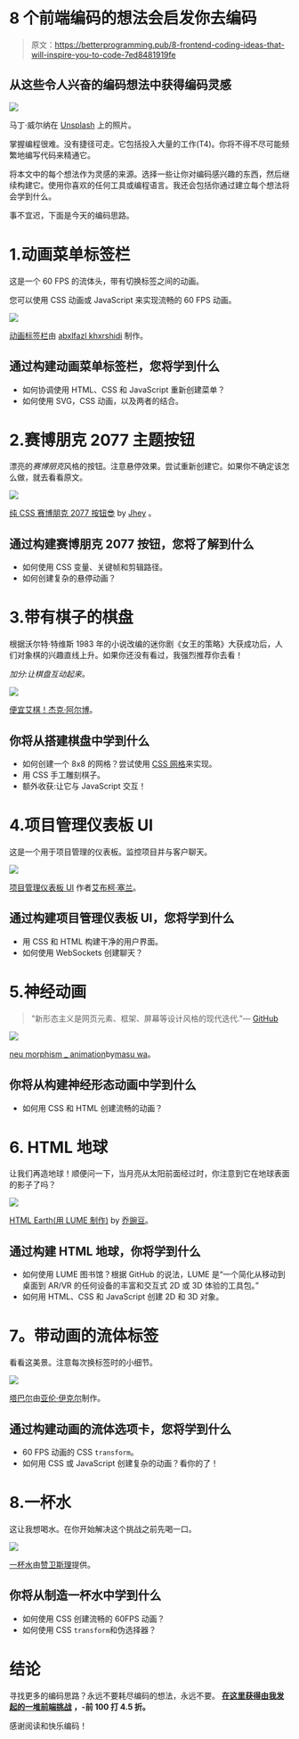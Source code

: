 # 8 个前端编码的想法会启发你去编码

> 原文：<https://betterprogramming.pub/8-frontend-coding-ideas-that-will-inspire-you-to-code-7ed8481919fe>

## 从这些令人兴奋的编码想法中获得编码灵感

![](img/a40cb649d699a0f182af4db2db70270b.png)

马丁·威尔纳在 [Unsplash](https://unsplash.com?utm_source=medium&utm_medium=referral) 上的照片。

掌握编程很难。没有捷径可走。它包括投入大量的工作(T4)。你将不得不尽可能频繁地编写代码来精通它。

将本文中的每个想法作为灵感的来源。选择一些让你对编码感兴趣的东西，然后继续构建它。使用你喜欢的任何工具或编程语言。我还会包括你通过建立每个想法将会学到什么。

事不宜迟，下面是今天的编码思路。

# 1.动画菜单标签栏

这是一个 60 FPS 的流体头，带有切换标签之间的动画。

您可以使用 CSS 动画或 JavaScript 来实现流畅的 60 FPS 动画。

![](img/9560751f24bce9efe87afc6de5e948f1.png)

[动画标签栏](https://codepen.io/abxlfazl/pen/VwKzaEm)由 [abxlfazl khxrshidi](https://codepen.io/abxlfazl) 制作。

## 通过构建动画菜单标签栏，您将学到什么

*   如何协调使用 HTML、CSS 和 JavaScript 重新创建菜单？
*   如何使用 SVG，CSS 动画，以及两者的结合。

# 2.赛博朋克 2077 主题按钮

漂亮的*赛博朋克*风格的按钮。注意悬停效果。尝试重新创建它。如果你不确定该怎么做，就去看看原文。

![](img/a6de81e5d28b1bc2b90d2695898410a7.png)

[纯 CSS 赛博朋克 2077 按钮😎](https://codepen.io/jh3y/pen/PoGbxLp) by [Jhey](https://codepen.io/jh3y) 。

## 通过构建赛博朋克 2077 按钮，您将了解到什么

*   如何使用 CSS 变量、关键帧和剪辑路径。
*   如何创建复杂的悬停动画？

# 3.带有棋子的棋盘

根据沃尔特·特维斯 1983 年的小说改编的迷你剧《女王的策略》大获成功后，人们对象棋的兴趣直线上升。如果你还没有看过，我强烈推荐你去看！

*加分:让棋盘互动起来。*

![](img/af6c7f80c019040ba736f438150ba4cf.png)

[便宜艾棋！杰克·阿尔博](https://codepen.io/jakealbaugh/pen/JjRGQPY)。

## 你将从搭建棋盘中学到什么

*   如何创建一个 8x8 的网格？尝试使用 [CSS 网格](https://css-tricks.com/snippets/css/complete-guide-grid/)来实现。
*   用 CSS 手工雕刻棋子。
*   额外收获:让它与 JavaScript 交互！

# 4.项目管理仪表板 UI

这是一个用于项目管理的仪表板。监控项目并与客户聊天。

![](img/8c1841b770a20c91b250723825743828.png)

[项目管理仪表板 UI](https://codepen.io/aybukeceylan/pen/OJRNbZp) 作者[艾布柯·塞兰](https://codepen.io/aybukeceylan)。

## 通过构建项目管理仪表板 UI，您将学到什么

*   用 CSS 和 HTML 构建干净的用户界面。
*   如何使用 WebSockets 创建聊天？

# 5.神经动画

> "新形态主义是网页元素、框架、屏幕等设计风格的现代迭代."— [GitHub](https://github.com/jvnaveenbabu/Neumorphism-Designs)

![](img/987d505e67fc729dfdc9ee79973eaf36.png)

[neu morphism _ animation](https://codepen.io/ma_suwa/pen/eYdZVML)by[masu wa](https://codepen.io/ma_suwa)。

## 你将从构建神经形态动画中学到什么

*   如何用 CSS 和 HTML 创建流畅的动画？

# 6. **HTML 地球**

让我们再造地球！顺便问一下，当月亮从太阳前面经过时，你注意到它在地球表面的影子了吗？

![](img/fd5e336d80096b564ea400df6e9ec017.png)

[HTML Earth(用 LUME 制作)](https://codepen.io/trusktr/pen/dypwZNP) by [乔豌豆](https://codepen.io/trusktr)。

## 通过构建 HTML 地球，你将学到什么

*   如何使用 LUME 图书馆？根据 GitHub 的说法，LUME 是“一个简化从移动到桌面到 AR/VR 的任何设备的丰富和交互式 2D 或 3D 体验的工具包。”
*   如何用 HTML、CSS 和 JavaScript 创建 2D 和 3D 对象。

# **7。带动画的流体标签**

看看这美景。注意每次换标签时的小细节。

![](img/7c70756179e0c1e71cafd90f1b51c83f.png)

[塔巴尔](https://codepen.io/aaroniker/pen/rNMmZvq)由[亚伦·伊克尔](https://codepen.io/aaroniker)制作。

## 通过构建动画的流体选项卡，您将学到什么

*   60 FPS 动画的 CSS `transform`。
*   如何用 CSS 或 JavaScript 创建复杂的动画？看你的了！

# 8.一杯水

这让我想喝水。在你开始解决这个挑战之前先喝一口。

![](img/5aa39d80ab1ab07183bd4ef86f662c9c.png)

[一杯水](https://codepen.io/zanewesley/pen/gOwZQJG)由[赞卫斯理](https://codepen.io/zanewesley)提供。

## 你将从制造一杯水中学到什么

*   如何使用 CSS 创建流畅的 60FPS 动画？
*   如何使用 CSS `transform`和伪选择器？

# 结论

寻找更多的编码思路？永远不要耗尽编码的想法，永远不要。 [**在这里获得由我发起的一堆前端挑战**](https://gumroad.com/l/IuqKc/medium-45) **，-前 100 打 4.5 折。**

感谢阅读和快乐编码！